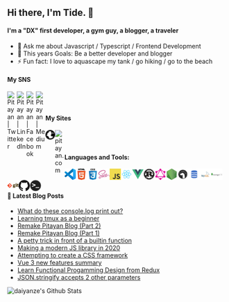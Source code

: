 ## Hi there, I'm Tide. 👋

#### I'm a "DX" first developer, a gym guy, a blogger, a traveler
- 💬 Ask me about Javascript / Typescript / Frontend Development
- 🥅 This years Goals: Be a better developer and blogger
- ⚡ Fun fact: I love to aquascape my tank / go hiking / go to the beach


#### My SNS

[<img align="left" alt="Pitayan | Twitter" width="22px" src="https://cdn.jsdelivr.net/npm/simple-icons@v3/icons/twitter.svg" />][twitter]
[<img align="left" alt="Pitayan | LinkedIn" width="22px" src="https://cdn.jsdelivr.net/npm/simple-icons@v3/icons/linkedin.svg" />][linkedin]
[<img align="left" alt="Pitayan | Facebook" width="22px" src="https://cdn.jsdelivr.net/npm/simple-icons@v3/icons/facebook.svg" />][facebook]
[<img align="left" alt="Pitayan | Medium" width="22px" src="https://cdn.jsdelivr.net/npm/simple-icons@v3/icons/medium.svg" />][medium]

<br/>
<br/>


#### My Sites

[<img align="left" alt="daiyanze.com" width="22px" src="https://raw.githubusercontent.com/iconic/open-iconic/master/svg/globe.svg" />][personal]
[<img align="left" alt="pitayan.com" width="22px" src="https://avatars0.githubusercontent.com/u/59716975?s=200&v=4" />][blog]

<br/>
<br/>

#### Languages and Tools:

[<img align="left" alt="Visual Studio Code" width="26px" src="https://raw.githubusercontent.com/github/explore/80688e429a7d4ef2fca1e82350fe8e3517d3494d/topics/visual-studio-code/visual-studio-code.png" />][blog]
[<img align="left" alt="HTML5" width="26px" src="https://raw.githubusercontent.com/github/explore/80688e429a7d4ef2fca1e82350fe8e3517d3494d/topics/html/html.png" />][blog]
[<img align="left" alt="CSS3" width="26px" src="https://raw.githubusercontent.com/github/explore/80688e429a7d4ef2fca1e82350fe8e3517d3494d/topics/css/css.png" />][blog]
[<img align="left" alt="Sass" width="26px" src="https://raw.githubusercontent.com/github/explore/80688e429a7d4ef2fca1e82350fe8e3517d3494d/topics/sass/sass.png" />][blog]
[<img align="left" alt="JavaScript" width="26px" src="https://raw.githubusercontent.com/github/explore/80688e429a7d4ef2fca1e82350fe8e3517d3494d/topics/javascript/javascript.png" />][blog]
[<img align="left" alt="React" width="26px" src="https://raw.githubusercontent.com/github/explore/80688e429a7d4ef2fca1e82350fe8e3517d3494d/topics/react/react.png" />][blog]
[<img align="left" alt="React" width="26px" src="https://raw.githubusercontent.com/github/explore/80688e429a7d4ef2fca1e82350fe8e3517d3494d/topics/vue/vue.png" />][blog]
[<img align="left" alt="React" width="26px" src="https://raw.githubusercontent.com/github/explore/80688e429a7d4ef2fca1e82350fe8e3517d3494d/topics/rust/rust.png" />][blog]
[<img align="left" alt="GraphQL" width="26px" src="https://raw.githubusercontent.com/github/explore/80688e429a7d4ef2fca1e82350fe8e3517d3494d/topics/graphql/graphql.png" />][blog]
[<img align="left" alt="Node.js" width="26px" src="https://raw.githubusercontent.com/github/explore/80688e429a7d4ef2fca1e82350fe8e3517d3494d/topics/nodejs/nodejs.png" />][blog]
[<img align="left" alt="Deno" width="26px" src="https://raw.githubusercontent.com/github/explore/361e2821e2dea67711cde99c9c40ed357061cf27/topics/deno/deno.png" />][blog]
[<img align="left" alt="SQL" width="26px" src="https://raw.githubusercontent.com/github/explore/80688e429a7d4ef2fca1e82350fe8e3517d3494d/topics/sql/sql.png" />][blog]
[<img align="left" alt="MySQL" width="26px" src="https://raw.githubusercontent.com/github/explore/80688e429a7d4ef2fca1e82350fe8e3517d3494d/topics/mysql/mysql.png" />][blog]
[<img align="left" alt="MongoDB" width="26px" src="https://raw.githubusercontent.com/github/explore/80688e429a7d4ef2fca1e82350fe8e3517d3494d/topics/mongodb/mongodb.png" />][blog]
[<img align="left" alt="Git" width="26px" src="https://raw.githubusercontent.com/github/explore/80688e429a7d4ef2fca1e82350fe8e3517d3494d/topics/git/git.png" />][blog]
[<img align="left" alt="GitHub" width="26px" src="https://raw.githubusercontent.com/github/explore/78df643247d429f6cc873026c0622819ad797942/topics/github/github.png" />][blog]
[<img align="left" alt="HTML5" width="26px" src="https://raw.githubusercontent.com/github/explore/80688e429a7d4ef2fca1e82350fe8e3517d3494d/topics/terminal/terminal.png" />][blog]

<br/>
<br/>


#### 📕 Latest Blog Posts
<!-- BLOG-POST-LIST:START -->
- [What do these console.log print out?](https://pitayan.com/posts/8-javascript-quiz-that-may-confuse-you)
- [Learning tmux as a beginner](https://pitayan.com/posts/learning-tmux-as-a-beginner)
- [Remake Pitayan Blog &lpar;Part 2&rpar;](https://pitayan.com/posts/remake-pitayan-blog-part-2)
- [Remake Pitayan Blog &lpar;Part 1&rpar;](https://pitayan.com/posts/remake-pitayan-blog)
- [A petty trick in front of a builtin function](https://pitayan.com/posts/petty-trick-in-front-of-a-builtin-function)
- [Making a modern JS library in 2020](https://pitayan.com/posts/modernest-lib-hello-world)
- [Attempting to create a CSS framework](https://pitayan.com/posts/css-framework-attempt)
- [Vue 3 new features summary](https://pitayan.com/posts/vue-next-features)
- [Learn Functional Progamming Design from Redux](https://pitayan.com/posts/redux-fp-design)
- [JSON.stringify accepts 2 other parameters](https://pitayan.com/posts/json-stringify-params)
<!-- BLOG-POST-LIST:END -->




<!--
**daiyanze/daiyanze** is a ✨ _special_ ✨ repository because its `README.md` (this file) appears on your GitHub profile.

Here are some ideas to get you started:

- 🔭 I’m currently working on ...
- 🌱 I’m currently learning ...
- 👯 I’m looking to collaborate on ...
- 🤔 I’m looking for help with ...
- 💬 Ask me about ...
- 📫 How to reach me: ...
- 😄 Pronouns: ...
- ⚡ Fun fact: ...
-->

<img align="left" alt="daiyanze's Github Stats" src="https://github-readme-stats.vercel.app/api?username=daiyanze&show_icons=true&hide_border=true" />

[personal]: https://daiyanze.com/?ref=github
[blog]: https://pitayan.com/?ref=github
[twitter]: https://twitter.com/daiyanze
[facebook]: https://facebook.com/yanze.dai
[linkedin]: https://www.linkedin.com/in/daiyanze/
[medium]: https://www.medium.com/@daiyanze
